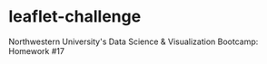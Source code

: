 # leaflet-challenge
Northwestern University's Data Science &amp; Visualization Bootcamp: Homework #17
